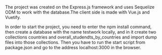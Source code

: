 The project was created on the Express.js framework and uses Sequelize ODM to work with the database.The client side is made with Vue.js and Vuetify.

In order to start the project, you need to enter the npm install command, then create a database with the name testwork locally,
and in it create two collections countries and overall_studendts_by_countries and import dump files into those collections.
Then you have to run the start script from package.json and go to the address localhost:3000 in the browser.
